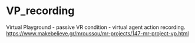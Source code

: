 # VP_recording
Virtual Playground - passive VR condition - virtual agent action recording. https://www.makebelieve.gr/mroussou/mr-projects/147-mr-project-vp.html
